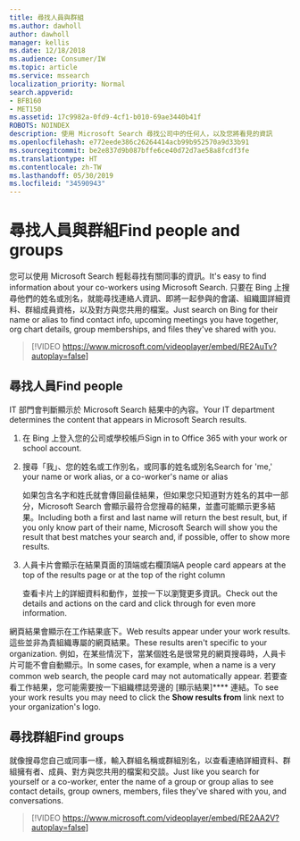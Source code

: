 ```yaml
---
title: 尋找人員與群組
ms.author: dawholl
author: dawholl
manager: kellis
ms.date: 12/18/2018
ms.audience: Consumer/IW
ms.topic: article
ms.service: mssearch
localization_priority: Normal
search.appverid:
- BFB160
- MET150
ms.assetid: 17c9982a-0fd9-4cf1-b010-69ae3440b41f
ROBOTS: NOINDEX
description: 使用 Microsoft Search 尋找公司中的任何人，以及您將看見的資訊
ms.openlocfilehash: e772eede386c26264414acb99b952570a9d33b91
ms.sourcegitcommit: be2e837d9b087bffe6ce40d72d7ae58a8fcdf3fe
ms.translationtype: HT
ms.contentlocale: zh-TW
ms.lasthandoff: 05/30/2019
ms.locfileid: "34590943"
---
```

# <a name="find-people-and-groups"></a><span data-ttu-id="974dd-103">尋找人員與群組</span><span class="sxs-lookup"><span data-stu-id="974dd-103">Find people and groups</span></span>

<span data-ttu-id="974dd-104">您可以使用 Microsoft Search 輕鬆尋找有關同事的資訊。</span><span class="sxs-lookup"><span data-stu-id="974dd-104">It's easy to find information about your co-workers using Microsoft Search.</span></span> <span data-ttu-id="974dd-105">只要在 Bing 上搜尋他們的姓名或別名，就能尋找連絡人資訊、即將一起參與的會議、組織圖詳細資料、群組成員資格，以及對方與您共用的檔案。</span><span class="sxs-lookup"><span data-stu-id="974dd-105">Just search on Bing for their name or alias to find contact info, upcoming meetings you have together, org chart details, group memberships, and files they've shared with you.</span></span>
  
> [!VIDEO https://www.microsoft.com/videoplayer/embed/RE2AuTv?autoplay=false]
  
## <a name="find-people"></a><span data-ttu-id="974dd-106">尋找人員</span><span class="sxs-lookup"><span data-stu-id="974dd-106">Find people</span></span>

<span data-ttu-id="974dd-107">IT 部門會判斷顯示於 Microsoft Search 結果中的內容。</span><span class="sxs-lookup"><span data-stu-id="974dd-107">Your IT department determines the content that appears in Microsoft Search results.</span></span>
  
1. <span data-ttu-id="974dd-108">在 Bing 上登入您的公司或學校帳戶</span><span class="sxs-lookup"><span data-stu-id="974dd-108">Sign in to Office 365 with your work or school account.</span></span>
    
2. <span data-ttu-id="974dd-109">搜尋「我」、您的姓名或工作別名，或同事的姓名或別名</span><span class="sxs-lookup"><span data-stu-id="974dd-109">Search for 'me,' your name or work alias, or a co-worker's name or alias</span></span>
    
    <span data-ttu-id="974dd-110">如果包含名字和姓氏就會傳回最佳結果，但如果您只知道對方姓名的其中一部分，Microsoft Search 會顯示最符合您搜尋的結果，並盡可能顯示更多結果。</span><span class="sxs-lookup"><span data-stu-id="974dd-110">Including both a first and last name will return the best result, but, if you only know part of their name, Microsoft Search will show you the result that best matches your search and, if possible, offer to show more results.</span></span>
    
3. <span data-ttu-id="974dd-111">人員卡片會顯示在結果頁面的頂端或右欄頂端</span><span class="sxs-lookup"><span data-stu-id="974dd-111">A people card appears at the top of the results page or at the top of the right column</span></span>
    
    <span data-ttu-id="974dd-112">查看卡片上的詳細資料和動作，並按一下以瀏覽更多資訊。</span><span class="sxs-lookup"><span data-stu-id="974dd-112">Check out the details and actions on the card and click through for even more information.</span></span>
    
<span data-ttu-id="974dd-113">網頁結果會顯示在工作結果底下。</span><span class="sxs-lookup"><span data-stu-id="974dd-113">Web results appear under your work results.</span></span> <span data-ttu-id="974dd-114">這些並非為貴組織專屬的網頁結果。</span><span class="sxs-lookup"><span data-stu-id="974dd-114">These results aren't specific to your organization.</span></span> <span data-ttu-id="974dd-115">例如，在某些情況下，當某個姓名是很常見的網頁搜尋時，人員卡片可能不會自動顯示。</span><span class="sxs-lookup"><span data-stu-id="974dd-115">In some cases, for example, when a name is a very common web search, the people card may not automatically appear.</span></span> <span data-ttu-id="974dd-116">若要查看工作結果，您可能需要按一下組織標誌旁邊的 [顯示結果]\*\*\*\* 連結。</span><span class="sxs-lookup"><span data-stu-id="974dd-116">To see your work results you may need to click the **Show results from** link next to your organization's logo.</span></span> 
  
## <a name="find-groups"></a><span data-ttu-id="974dd-117">尋找群組</span><span class="sxs-lookup"><span data-stu-id="974dd-117">Find groups</span></span>

<span data-ttu-id="974dd-118">就像搜尋您自己或同事一樣，輸入群組名稱或群組別名，以查看連絡詳細資料、群組擁有者、成員、對方與您共用的檔案和交談。</span><span class="sxs-lookup"><span data-stu-id="974dd-118">Just like you search for yourself or a co-worker, enter the name of a group or group alias to see contact details, group owners, members, files they've shared with you, and conversations.</span></span>
  
> [!VIDEO https://www.microsoft.com/videoplayer/embed/RE2AA2V?autoplay=false]
  

  

